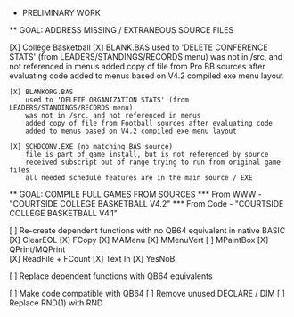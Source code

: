 
* PRELIMINARY WORK

** GOAL: ADDRESS MISSING / EXTRANEOUS SOURCE FILES

[X] College Basketball
	[X] BLANK.BAS
		used to 'DELETE CONFERENCE STATS' (from LEADERS/STANDINGS/RECORDS menu)
		was not in /src, and not referenced in menus
		added copy of file from Pro BB sources after evaluating code
		added to menus based on V4.2 compiled exe menu layout

	[X] BLANKORG.BAS
		used to 'DELETE ORGANIZATION STATS' (from LEADERS/STANDINGS/RECORDS menu)
		was not in /src, and not referenced in menus
		added copy of file from Football sources after evaluating code
		added to menus based on V4.2 compiled exe menu layout

	[X] SCHDCONV.EXE (no matching BAS source)
		file is part of game install, but is not referenced by source
		received subscript out of range trying to run from original game files
		all needed schedule features are in the main source / EXE


** GOAL: COMPILE FULL GAMES FROM SOURCES
*** From WWW - "COURTSIDE COLLEGE BASKETBALL V4.2"
*** From Code - "COURTSIDE COLLEGE BASKETBALL V4.1"

[ ] Re-create dependent functions with no QB64 equivalent in native BASIC
	[X] ClearEOL
	[X] FCopy
	[X] MAMenu
	[X] MMenuVert
	[ ] MPaintBox
	[X] QPrint/MQPrint	
	[X] ReadFile + FCount
	[X] Text In
	[X] YesNoB
	
[ ] Replace dependent functions with QB64 equivalents

[ ] Make code compatible with QB64
	[ ] Remove unused DECLARE / DIM
	[ ] Replace RND(1) with RND
